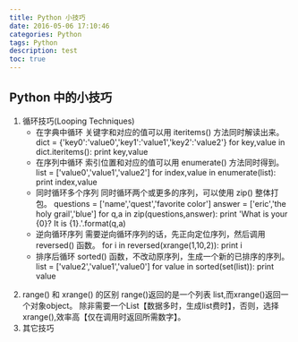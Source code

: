 ```yaml
---
title: Python 小技巧
date: 2016-05-06 17:10:46
categories: Python
tags: Python
description: test
toc: true
---
```


## Python 中的小技巧
1. 循环技巧(Looping Techniques)
	* 在字典中循环
	关键字和对应的值可以用 iteritems() 方法同时解读出来。
			dict = {'key0':'value0','key1':'value1','key2':'value2'}
			for key,value in dict.iteritems():
				print key,value
	* 在序列中循环
	索引位置和对应的值可以用 enumerate() 方法同时得到。
			list = ['value0','value1','value2']
			for index,value in enumerate(list):
				print index,value
	* 同时循环多个序列
	同时循环两个或更多的序列，可以使用 zip() 整体打包。
			questions = ['name','quest','favorite color']
			answer = ['eric','the holy grail','blue']
			for q,a in zip(questions,answer):
				print 'What is your {0}? It is {1}.'.format(q,a)
	* 逆向循环序列
	需要逆向循环序列的话，先正向定位序列，然后调用 reversed() 函数。
			for i in reversed(xrange(1,10,2)):
				print i
	* 排序后循环
	sorted() 函数，不改动原序列，生成一个新的已排序的序列。
			list = ['value2','value1','value0']
			for value in sorted(set(list)):
				print value
<!--more-->
2. range() 和 xrange() 的区别
	range()返回的是一个列表 list,而xrange()返回一个对象object。
	除非需要一个List【数据多时，生成list费时】，否则，选择xrange(),效率高【仅在调用时返回所需数字】。
3. 其它技巧

